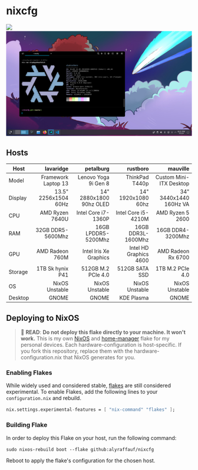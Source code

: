 # nixcfg
![](./_img/nixos-gnome.png)
![](./_img/nixos-kde.png)

## Hosts
| Host    |            lavaridge |               petalburg |               rustboro |                mauville |
|---------|---------------------:|------------------------:|-----------------------:|------------------------:|
| Model   |  Framework Laptop 13 |    Lenovo Yoga 9i Gen 8 |         ThinkPad T440p | Custom Mini-ITX Desktop |
| Display | 13.5" 2256x1504 60Hz | 14" 2880x1800 90hz OLED |     14" 1920x1080 60hz |  34" 3440x1440 160Hz VA |
| CPU     |      AMD Ryzen 7640U |     Intel Core i7-1360P |    Intel Core i5-4210M |        AMD Ryzen 5 2600 |
| RAM     |    32GB DDR5-5600Mhz |     16GB LPDDR5-5200Mhz |     16GB DDR3L-1600Mhz |       16GB DDR4-3200Mhz |
| GPU     |      AMD Radeon 760M |  Intel Iris Xe Graphics | Intel HD Graphics 4600 |      AMD Radeon Rx 6700 |
| Storage |     1TB Sk hynix P41 |      512GB M.2 PCIe 4.0 |         512GB SATA SSD |        1TB M.2 PCIe 4.0 |
| OS      |       NixOS Unstable |          NixOS Unstable |         NixOS Unstable |          NixOS Unstable |
| Desktop |                GNOME |                   GNOME |             KDE Plasma |                   GNOME |

## Deploying to NixOS
> :red_circle: **READ**: **Do not deploy this flake directly to your machine. It won't work.**
> This is my own [NixOS](https://nixos.org/) and [home-manager](https://github.com/nix-community/home-manager) flake for my personal devices.
> Each hardware-configuration is host-specific. If you fork this repository, replace them with the hardware-configuration.nix that NixOS generates for you.

### Enabling Flakes
While widely used and considered stable, [flakes](https://nixos.wiki/wiki/Flakes) are still considered experimental. To enable Flakes, add the following lines to your `configuration.nix` and rebuild.
```nix
nix.settings.experimental-features = [ "nix-command" "flakes" ];
```
### Building Flake
In order to deploy this Flake on your host, run the following command:
```
sudo nixos-rebuild boot --flake github:alyraffauf/nixcfg
```
Reboot to apply the flake's configuration for the chosen host.
